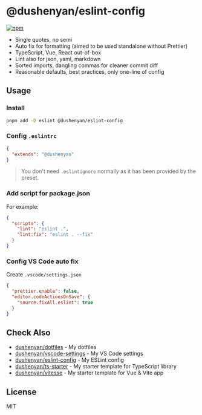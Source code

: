 # @dushenyan/eslint-config

[![npm](https://img.shields.io/npm/v/@dushenyan/eslint-config?color=a1b858&label=)](https://npmjs.com/package/@dushenyan/eslint-config)

- Single quotes, no semi
- Auto fix for formatting (aimed to be used standalone without Prettier)
- TypeScript, Vue, React out-of-box
- Lint also for json, yaml, markdown
- Sorted imports, dangling commas for cleaner commit diff
- Reasonable defaults, best practices, only one-line of config

## Usage

### Install

```bash
pnpm add -D eslint @dushenyan/eslint-config
```

### Config `.eslintrc`

```json
{
  "extends": "@dushenyan"
}
```

> You don't need `.eslintignore` normally as it has been provided by the preset.

### Add script for package.json

For example:

```json
{
  "scripts": {
    "lint": "eslint .",
    "lint:fix": "eslint . --fix"
  }
}
```

### Config VS Code auto fix

Create `.vscode/settings.json`

```json
{
  "prettier.enable": false,
  "editor.codeActionsOnSave": {
    "source.fixAll.eslint": true
  }
}
```

## Check Also

- [dushenyan/dotfiles](https://github.com/dushenyan/dotfiles) - My dotfiles
- [dushenyan/vscode-settings](https://github.com/dushenyan/vscode-settings) - My VS Code settings
- [dushenyan/eslint-config](https://github.com/dushenyan/eslint-config) - My ESLint config
- [dushenyan/ts-starter](https://github.com/dushenyan/ts-starter) - My starter template for TypeScript library
- [dushenyan/vitesse](https://github.com/dushenyan/vitesse) - My starter template for Vue & Vite app

## License

MIT
